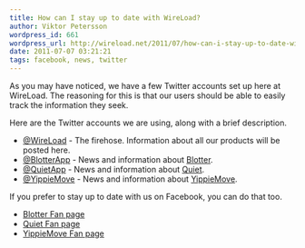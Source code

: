 ```yaml
---
title: How can I stay up to date with WireLoad?
author: Viktor Petersson
wordpress_id: 661
wordpress_url: http://wireload.net/2011/07/how-can-i-stay-up-to-date-with-wireload/
date: 2011-07-07 03:21:21
tags: facebook, news, twitter
---
```

As you may have noticed, we have a few Twitter accounts set up here at
WireLoad. The reasoning for this is that our users should be able to
easily track the information they seek.

Here are the Twitter accounts we are using, along with a brief
description.

-   [@WireLoad](http://twitter.com/#!/wireload) - The firehose.
    Information about all our products will be posted here.
-   [@BlotterApp](http://twitter.com/#!/blotterapp) - News and
    information about [Blotter](http://wireload.net/products/blotter/).
-   [@QuietApp](http://twitter.com/#!/quietapp) - News and information
    about [Quiet](http://wireload.net/products/quiet/).
-   [@YippieMove](http://twitter.com/#!/yippiemove) - News and
    information about [YippieMove](http://www.yippiemove.com).

If you prefer to stay up to date with us on Facebook, you can do that
too.

-   [Blotter Fan
    page](https://www.facebook.com/pages/Blotter/218863461460219)
-   [Quiet Fan
    page](https://www.facebook.com/pages/Quiet/200263450010941)
-   [YippieMove Fan
    page](https://www.facebook.com/pages/YippieMove/35675068611)

